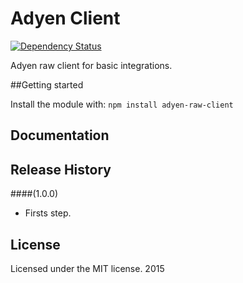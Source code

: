 # Adyen Client
[![Dependency Status](https://david-dm.org/danibram/adyen-raw-client.svg)](https://david-dm.org/danibram/adyen-raw-client)

Adyen raw client for basic integrations.


##Getting started

Install the module with: `npm install adyen-raw-client`

## Documentation

## Release History

####(1.0.0)
- Firsts step.

## License
Licensed under the MIT license. 2015
